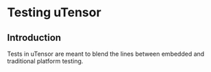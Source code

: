 # Testing uTensor

## Introduction
Tests in uTensor are meant to blend the lines between embedded and traditional platform testing. 
